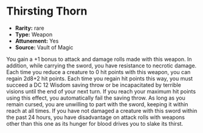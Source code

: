 
# Thirsting Thorn

* **Rarity:** rare
* **Type:** Weapon
* **Attunement:** Yes
* **Source:** Vault of Magic


You gain a +1 bonus to attack and damage rolls made with this weapon. In addition, while carrying the sword, you have resistance to necrotic damage. Each time you reduce a creature to 0 hit points with this weapon, you can regain 2d8+2 hit points. Each time you regain hit points this way, you must succeed a DC 12 Wisdom saving throw or be incapacitated by terrible visions until the end of your next turn. If you reach your maximum hit points using this effect, you automatically fail the saving throw. As long as you remain cursed, you are unwilling to part with the sword, keeping it within reach at all times. If you have not damaged a creature with this sword within the past 24 hours, you have disadvantage on attack rolls with weapons other than this one as its hunger for blood drives you to slake its thirst.
